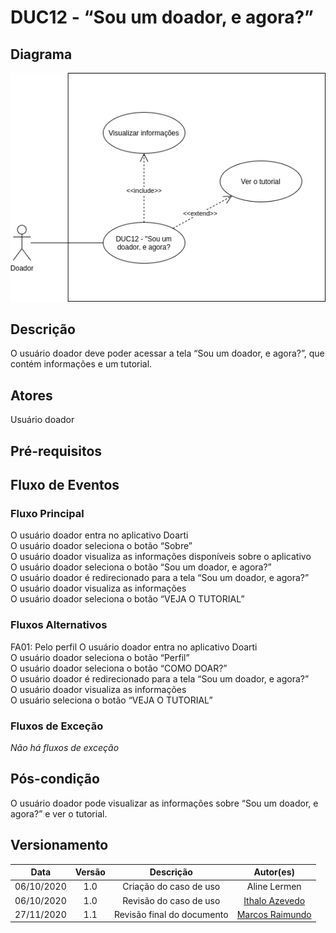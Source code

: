 # DUC12 - “Sou um doador, e agora?”

## Diagrama

![DUC12](../../../../assets/images/casosDeUso/DUC12.png)

## Descrição

O usuário doador deve poder acessar a tela “Sou um doador, e agora?”, que contém informações e um tutorial.  

## Atores

Usuário doador  

## Pré-requisitos

## Fluxo de Eventos

### Fluxo Principal

O usuário doador entra no aplicativo Doarti  
O usuário doador seleciona o botão “Sobre”  
O usuário doador visualiza as informações disponíveis sobre o aplicativo  
O usuário doador seleciona o botão “Sou um doador, e agora?”  
O usuário doador é redirecionado para a tela “Sou um doador, e agora?”   
O usuário doador visualiza as informações  
O usuário doador seleciona o botão “VEJA O TUTORIAL”  

### Fluxos Alternativos

FA01: Pelo perfil
O usuário doador entra no aplicativo Doarti  
O usuário doador seleciona o botão “Perfil”  
O usuário doador seleciona o botão “COMO DOAR?”  
O usuário doador é redirecionado para a tela “Sou um doador, e agora?”   
O usuário doador visualiza as informações  
O usuário seleciona o botão “VEJA O TUTORIAL”  

### Fluxos de Exceção

*Não há fluxos de exceção*  

## Pós-condição

O usuário doador pode visualizar as informações sobre “Sou um doador, e agora?” e ver o tutorial.  

## Versionamento

|    Data    | Versão |                        Descrição                         |                            Autor(es)                             |
| :--------: | :----: | :------------------------------------------------------: | :--------------------------------------------------------------: |
| 06/10/2020 | 1.0 | Criação do caso de uso | Aline Lermen |
| 06/10/2020 | 1.0 | Revisão do caso de uso | [Ithalo Azevedo](https://github.com/ithaloazevedo) |
| 27/11/2020 | 1.1 | Revisão final do documento | [Marcos Raimundo](https://github.com/MarcosFloresta) |
